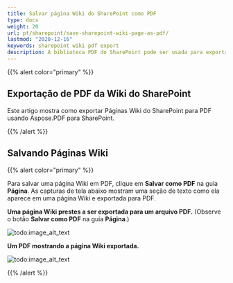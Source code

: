 ```yaml
---
title: Salvar página Wiki do SharePoint como PDF
type: docs
weight: 20
url: pt/sharepoint/save-sharepoint-wiki-page-as-pdf/
lastmod: "2020-12-16"
keywords: sharepoint wiki pdf export
description: A biblioteca PDF do SharePoint pode ser usada para exportar páginas Wiki do SharePoint para PDF.
---
```


{{% alert color="primary" %}}

## Exportação de PDF da Wiki do SharePoint

Este artigo mostra como exportar Páginas Wiki do SharePoint para PDF usando Aspose.PDF para SharePoint.

{{% /alert %}}
## **Salvando Páginas Wiki**

{{% alert color="primary" %}}

Para salvar uma página Wiki em PDF, clique em **Salvar como PDF** na guia **Página**. As capturas de tela abaixo mostram uma seção de texto como ela aparece em uma página Wiki e exportada para PDF.

**Uma página Wiki prestes a ser exportada para um arquivo PDF.** (Observe o botão **Salvar como PDF** na guia **Página**.)

![todo:image_alt_text](save-sharepoint-wiki-page-as-pdf_1.png)

**Um PDF mostrando a página Wiki exportada.**

![todo:image_alt_text](save-sharepoint-wiki-page-as-pdf_2.png)

{{% /alert %}}